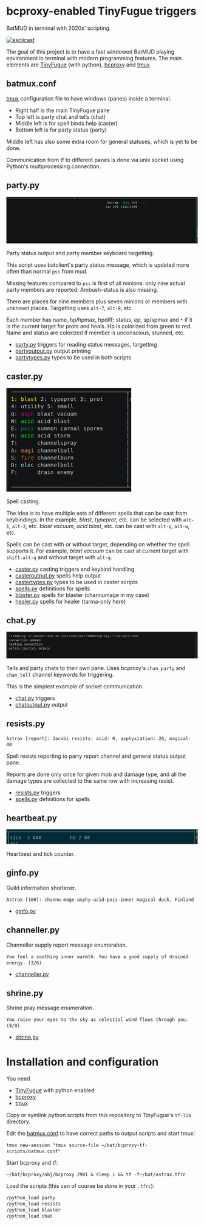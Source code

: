 # bcproxy-enabled TinyFugue triggers

BatMUD in terminal with 2020s' scripting.

[![asciicast](https://asciinema.org/a/EARFlkUe5bXPjYFVtRUARW3d4.svg)](https://asciinema.org/a/EARFlkUe5bXPjYFVtRUARW3d4)

The goal of this project is to have a fast windowed BatMUD playing environment
in terminal with modern programming features. The main elements are
[TinyFugue](https://github.com/lotheac/tinyfugue) (with python),
[bcproxy](https://github.com/lotheac/bcproxy) and [tmux](https://github.com/tmux/tmux).


## batmux.conf

[tmux](https://github.com/tmux/tmux) configuration file to have windows (panes)
inside a terminal.

- Right half is the main TinyFugue pane
- Top left is party chat and tells (chat)
- Middle left is for spell binds help (caster)
- Bottom left is for party status (party)

Middle left has also some extra room for general statuses, which is yet to be done.

Communication from tf to different panes is done via unix socket using Python's
multiprocessing.connection.

## party&#46;py

![party status](doc/party.png)

Party status output and party member keyboard targetting.

This script uses batclient's party status message, which is updated more often
than normal `pss` from mud.

Missing features compared to `pss` is first of all minions: only nine actual
party members are reported. Ambush-status is also missing.

There are places for nine members plus seven minions or members with unknown
places. Targetting uses `alt-7`, `alt-8`, etc.

Each member has name, hp/hpmax, hpdiff; status, ep, sp/spmax and `*` if it
is the current target for prots and heals. Hp is colorized from green to red.
Name and status are colorized if member is unconscious, stunned, etc.

- [party.py](./party.py) triggers for reading status messages, targetting
- [partyoutput.py](./partyoutput.py) output printing
- [partytypes.py](./partytypes.py) types to be used in both scripts

## caster&#46;py

![caster spells](doc/caster.png)

Spell casting.

The idea is to have multiple sets of different spells that can be cast
from keybindings. In the example, *blast*, *typeprot*, etc. can be selected
with `alt-1`, `alt-2`, etc. *blast vacuum*, *acid blast*, etc. can be cast with
`alt-q`, `alt-w`, etc.

Spells can be cast with or without target, depending on whether the spell
supports it. For example, *blast vacuum* can be cast at current target with
`shift-alt-q` and without target with `alt-q`.

- [caster.py](./caster.py) casting triggers and keybind handling
- [casteroutput.py](./casteroutput.py) spells help output
- [castertypes.py](./castertypes.py) types to be used in caster scripts
- [spells.py](./spells.py) definitions for spells
- [blaster.py](./blaster.py) spells for blaster (channumage in my case)
- [healer.py](./healer.py) spells for healer (tarma-only here)

## chat&#46;py

![chat](doc/chat.png)

Tells and party chats to their own pane. Uses bcproxy's `chan_party` and
`chan_tell` channel keywords for triggering.

This is the simplest example of socket communication.

- [chat.py](./chat.py) triggers
- [chatoutput.py](./chatoutput.py) output


## resists&#46;py

```
Astrax [report]: Jacobi resists: acid: 0, asphyxiation: 20, magical: 40
```

Spell resists reporting to party report channel and general status output pane.

Reports are done only once for given mob and damage type, and all the damage
types are collected to the same row with increasing resist.

- [resists.py](./resists.py) triggers
- [spells.py](./spells.py) definitions for spells

## heartbeat&#46;py

![heartbeat](doc/heartbeat.png)

Heartbeat and tick counter.


## ginfo&#46;py

Guild information shortener.

```
Astrax [100]: channu-mage-asphy-acid-pois-inner magical duck, Finland
```

- [ginfo.py](./ginfo.py)


## channeller&#46;py

Channeller supply report message enumeration.

```
You feel a soothing inner warmth. You have a good supply of drained energy. (3/6)
```

- [channeller.py](./channeller.py)


## shrine&#46;py

Shrine pray message enumeration.

```
You raise your eyes to the sky as celestial wind flows through you. (8/9)
```

- [shrine.py](./shrine.py)


# Installation and configuration

You need
- [TinyFugue](https://github.com/lotheac/tinyfugue) with python enabled
- [bcproxy](https://github.com/lotheac/bcproxy)
- [tmux](https://github.com/tmux/tmux)

Copy or symlink python scripts from this repository to TinyFugue's `tf-lib` directory.

Edit the [batmux.conf](./batmux.conf) to have correct paths to output scripts 
and start tmux:

    tmux new-session "tmux source-file ~/bat/bcproxy-tf-scripts/batmux.conf"

Start bcproxy and tf:

    ~/bat/bcproxy/obj/bcproxy 2901 & sleep 1 && tf -f~/bat/astrax.tfrc

Load the scripts (this can of course be done in your `.tfrc`):

    /python_load party
    /python_load resists
    /python_load blaster
    /python_load chat

